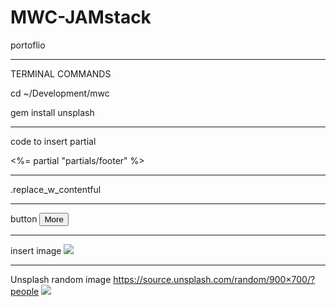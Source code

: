 # MWC-JAMstack
 portoflio

_____________________
TERMINAL COMMANDS

cd ~/Development/mwc

gem install unsplash


______________________
code to insert partial

<%= partial "partials/footer" %>


_____________________
.replace_w_contentful

_____________________
button
<button>More <i class="fas fa-chevron-right"></i></button>

_____________________
insert image
<img src="/imgs/gold-coast-1280px.jpg"/>

_____________________
Unsplash random image
https://source.unsplash.com/random/900×700/?people
<img src="https://source.unsplash.com/random/900×700/?people"/>
